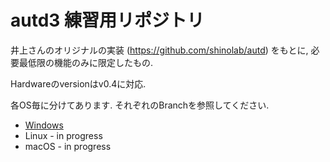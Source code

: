 # autd3 練習用リポジトリ

井上さんのオリジナルの実装 (https://github.com/shinolab/autd) をもとに, 必要最低限の機能のみに限定したもの.

Hardwareのversionはv0.4に対応.

各OS毎に分けてあります. それぞれのBranchを参照してください.

* [Windows](https://github.com/sssssssuzuki/autd3-for-practice/tree/windows)
* Linux - in progress
* macOS - in progress
